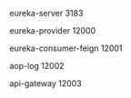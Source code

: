 ﻿eureka-server			3183

eureka-provider			12000

eureka-consumer-feign	12001

aop-log                 12002

api-gateway             12003